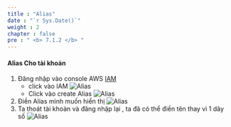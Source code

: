 ```yaml
---
title : "Alias"
date : "`r Sys.Date()`"
weight : 2
chapter : false
pre : " <b> 7.1.2 </b> "
---
```


#### Alias Cho tài khoản
1. Đăng nhập vào console AWS [IAM](https://console.aws.amazon.com/)
    + click vào IAM ![Alias](/images/1.account/001-taikhoan.png)
    + Click vào create Alias ![Alias](/images/1.account/Alias-01.png)
2. Điền Alias mình muốn hiển thị ![Alias](/images/1.account/Alias-02.png)
3. Ta thoát tài khoản và đăng nhập lại , ta đã có thể điền tên thay vì 1 dãy số ![Alias](/images/1.account/Alias-03.png)